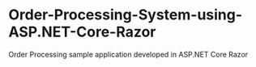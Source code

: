 # Order-Processing-System-using-ASP.NET-Core-Razor
Order Processing sample application developed in ASP.NET Core Razor
